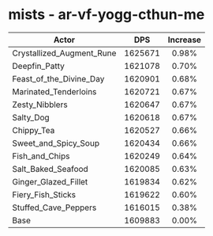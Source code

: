 # mists - ar-vf-yogg-cthun-me
| Actor | DPS | Increase |
|---|:---:|:---:|
|Crystallized_Augment_Rune|1625671|0.98%|
|Deepfin_Patty|1621078|0.70%|
|Feast_of_the_Divine_Day|1620901|0.68%|
|Marinated_Tenderloins|1620721|0.67%|
|Zesty_Nibblers|1620647|0.67%|
|Salty_Dog|1620618|0.67%|
|Chippy_Tea|1620527|0.66%|
|Sweet_and_Spicy_Soup|1620434|0.66%|
|Fish_and_Chips|1620249|0.64%|
|Salt_Baked_Seafood|1620085|0.63%|
|Ginger_Glazed_Fillet|1619834|0.62%|
|Fiery_Fish_Sticks|1619622|0.60%|
|Stuffed_Cave_Peppers|1616015|0.38%|
|Base|1609883|0.00%|
